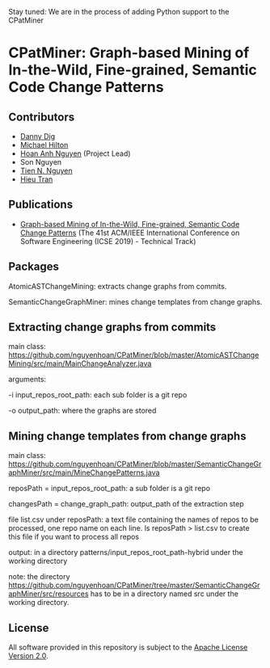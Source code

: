Stay tuned: We are in the process of adding Python support to the CPatMiner

# CPatMiner: Graph-based Mining of In-the-Wild, Fine-grained, Semantic Code Change Patterns

## Contributors
* [Danny Dig](http://dig.cs.illinois.edu/)
* [Michael Hilton](http://www.cs.cmu.edu/~mhilton/)
* [Hoan Anh Nguyen](https://sites.google.com/site/nguyenanhhoan/) (Project Lead)
* Son Nguyen
* [Tien N. Nguyen](http://www.utdallas.edu/~tien.n.nguyen/)
* [Hieu Tran](https://utdallas.edu/~trunghieu.tran/)

## Publications
* [Graph-based Mining of In-the-Wild, Fine-grained, Semantic Code Change Patterns](https://2019.icse-conferences.org/event/icse-2019-technical-papers-graph-based-mining-of-in-the-wild-fine-grained-semantic-code-change-patterns) (The 41st ACM/IEEE International Conference on Software Engineering
(ICSE 2019) - Technical Track)

## Packages
AtomicASTChangeMining: extracts change graphs from commits.

SemanticChangeGraphMiner: mines change templates from change graphs.

## Extracting change graphs from commits

main class: https://github.com/nguyenhoan/CPatMiner/blob/master/AtomicASTChangeMining/src/main/MainChangeAnalyzer.java

arguments:

-i input_repos_root_path: each sub folder is a git repo

-o output_path: where the graphs are stored

## Mining change templates from change graphs

main class: https://github.com/nguyenhoan/CPatMiner/blob/master/SemanticChangeGraphMiner/src/main/MineChangePatterns.java

reposPath = input_repos_root_path: a sub folder is a git repo

changesPath = change_graph_path: output_path of the extraction step

file list.csv under reposPath: a text file containing the names of repos to be processed, one repo name on each line. ls reposPath > list.csv to create this file if you want to process all repos

output: in a directory patterns/input_repos_root_path-hybrid under the working directory

note: the directory https://github.com/nguyenhoan/CPatMiner/tree/master/SemanticChangeGraphMiner/src/resources has to be in a directory named src under the working directory.


## License
All software provided in this repository is subject to the [Apache License Version 2.0](LICENSE).
